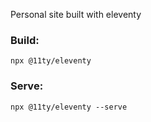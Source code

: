 Personal site built with eleventy

### Build:
`npx @11ty/eleventy`

### Serve:
`npx @11ty/eleventy --serve`

